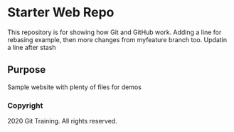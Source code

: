 # Starter Web Repo

This repository is for showing how Git and GitHub work. Adding a line for rebasing example, then more changes from myfeature branch too. Updatin a line after stash

## Purpose

Sample website with plenty of files for demos

### Copyright

2020 Git Training. All rights reserved.